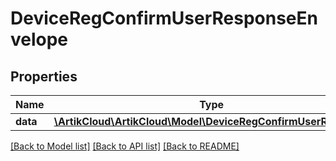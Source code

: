 # DeviceRegConfirmUserResponseEnvelope

## Properties
Name | Type | Description | Notes
------------ | ------------- | ------------- | -------------
**data** | [**\ArtikCloud\ArtikCloud\Model\DeviceRegConfirmUserResponse**](DeviceRegConfirmUserResponse.md) |  | [optional] 

[[Back to Model list]](../README.md#documentation-for-models) [[Back to API list]](../README.md#documentation-for-api-endpoints) [[Back to README]](../README.md)


